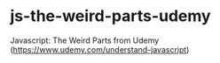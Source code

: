 # js-the-weird-parts-udemy
Javascript: The Weird Parts from Udemy (https://www.udemy.com/understand-javascript)
